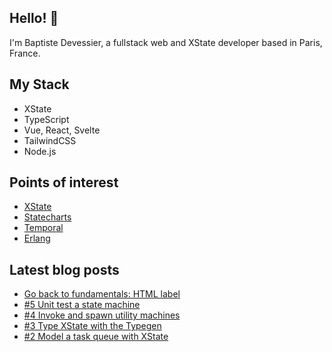 ## Hello! 👋

I'm Baptiste Devessier, a fullstack web and XState developer based in Paris, France.

## My Stack

- XState
- TypeScript
- Vue, React, Svelte
- TailwindCSS
- Node.js

## Points of interest

- [XState](https://xstate.js.org/docs/)
- [Statecharts](https://statecharts.dev/)
- [Temporal](https://temporal.io/)
- [Erlang](https://www.erlang.org/)

## Latest blog posts

<!-- BLOG:START -->
- [Go back to fundamentals: HTML label](https://baptiste.devessier.fr/writing/go-back-to-fundamentals-html-label/)
- [#5 Unit test a state machine](https://baptiste.devessier.fr/writing/unit-test-a-state-machine/)
- [#4 Invoke and spawn utility machines](https://baptiste.devessier.fr/writing/invoke-and-spawn-utility-machines/)
- [#3 Type XState with the Typegen](https://baptiste.devessier.fr/writing/type-xstate-with-the-typegen/)
- [#2 Model a task queue with XState](https://baptiste.devessier.fr/writing/model-a-task-queue-with-xstate/)
<!-- BLOG:END -->
